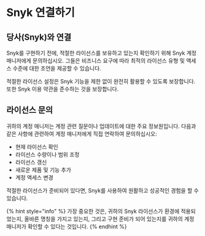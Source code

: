 # Snyk 연결하기

## 당사(Snyk)와 연결

Snyk를 구현하기 전에, 적절한 라이선스를 보유하고 있는지 확인하기 위해 Snyk 계정 매니저에게 문의하십시오. 그들은 비즈니스 요구에 따라 최적의 라이선스 유형 및 액세스 수준에 대한 조언을 제공할 수 있습니다.

적절한 라이선스 설정은 Snyk 기능을 제한 없이 완전히 활용할 수 있도록 보장합니다. 또한 Snyk 이용 약관을 준수하는 것을 보장합니다.

## 라이선스 문의

귀하의 계정 매니저는 계정 관련 질문이나 업데이트에 대한 주요 정보원입니다. 다음과 같은 사항에 관련하여 계정 매니저에게 직접 연락하여 문의하십시오:

* 현재 라이선스 확인
* 라이선스 수량이나 범위 조정
* 라이선스 갱신
* 새로운 제품 및 기능 추가
* 계정 액세스 변경

적절한 라이선스가 준비되어 있다면, Snyk를 사용하여 원활하고 성공적인 경험을 할 수 있습니다.

{% hint style="info" %}
가장 중요한 것은, 귀하의 Snyk 라이선스가 환경에 적용되었는지, 올바른 명칭을 가지고 있는지, 그리고 구현 준비가 되어 있는지를 귀하의 계정 매니저가 확인할 수 있다는 것입니다.
{% endhint %}